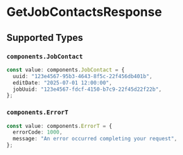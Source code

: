 # GetJobContactsResponse


## Supported Types

### `components.JobContact`

```typescript
const value: components.JobContact = {
  uuid: "123e4567-95b3-4643-8f5c-22f456db401b",
  editDate: "2025-07-01 12:00:00",
  jobUuid: "123e4567-fdcf-4150-b7c9-22f45d22f22b",
};
```

### `components.ErrorT`

```typescript
const value: components.ErrorT = {
  errorCode: 1000,
  message: "An error occurred completing your request",
};
```

